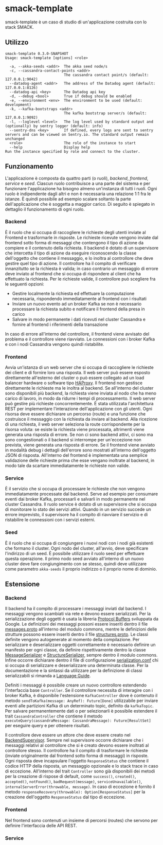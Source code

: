 # smack-template
smack-template è un caso di studio di un'applicazione costruita con lo stack SMACK.

## Utilizzo
```
smack-template 0.3.0-SNAPSHOT
Usage: smack-template [options] <role>

  -a, --akka-seeds <addr>  The akka seed node/s
  -c, --cassandra-contact-points <addr>
                           The cassandra contact point/s (default: 127.0.0.1:9042)
  --datadog-agent <addr>   The address of the Datadog agent (default: 127.0.0.1:8126)
  --datadog-api <key>      The Datadog api key
  -d, --debug <bool>       True if debug should be enabled
  -e, --environment <env>  The environment to be used (default: development)
  -k, --kafka-bootstraps <addr>
                           The kafka bootstrap server/s (default: 127.0.0.1:9092)
  -l, --loglevel <level>   The log level used by standard output and (optionally) by sentry logger (default: info)
  --sentry-dns <key>       If defined, every logs are sent to sentry servers and can be viewed on Sentry.io. The standard output remain unchanged
  <role>                   The role of the instance to start
  --help                   Display help
Run the instance specified by role and connect to the cluster.
```

## Funzionamento
L'applicazione è composta da quattro parti (o ruoli), *backend*, *frontend*, *service* e *seed*. Ciascun ruolo contribuisce a una parte del sistema e per
funzionare l'applicazione ha bisogno almeno un'instanza di tutti i ruoli. Ogni ruolo è indipendente dagli altri e non è necessaria una relazione 1:1 fra le
istanze. È quindi possibile ad esempio scalare soltanto la parte dell'applicazione che è soggetta a maggior carico. Di seguito è spiegato in dettaglio il
funzionamento di ogni ruolo.

### Backend
È il ruolo che si occupa di raccogliere le richieste degli utenti inviate al Frontend e trasformarle in risposte. Le richieste ricevute vengono inviate dal
frontend sotto forma di messaggi che contengono il tipo di azione da compiere e il contenuto della richiesta. Il backend è dotato di un supervisore che
intercetta il tipo di azione da eseguire riconoscendo la classe dell'oggetto che contiene il messaggio, e lo inoltra al controllore che deve gestire quel tipo
di azione. Il controllore ha il compito di verificare innanzitutto se la richiesta è valida; in caso contrario un messaggio di errore deve inviato al frontend
che si occupa di rispondere al client che ha effettuato la richiesta. Per le richieste valide, il controllore può scegliere fra le seguenti opzioni:
- Gestire localmente la richiesta ed effettuare la computazione necessaria, rispondendo immediatamente al frontend con i risultati
- Inviare un nuovo evento ad un broker Kafka se non è necessario processare la richiesta subito e notificare il frontend della presa in carico
- Salvare in modo permanente i dati ricevuti nel cluster Cassandra e fornire al frontend i riferimenti della transazione

In caso di errore all'interno del controllore, il frontend viene avvisato del problema e il controllore viene riavviato. Le connessioni con i broker Kafka e
con i nodi Cassandra vengono quindi ristabilite.

### Frontend
Avvia un'istanza di un web server che si occupa di raccogliere le richieste dei client e di fornire loro una risposta. Il web server può essere esposto
direttamente all'esterno del cluster o può essere collegato ad un load balancer hardware o software tipo [HAProxy](http://www.haproxy.org/).
Il frontend non gestisce direttamente le richieste ma le inoltra al backend. Se all'interno del cluster sono disponibili più backend, la richiesta viene
inviata al nodo che ha meno carico di lavoro, in modo da ridurre i tempi di processamento. Il web server può gestire più richieste concorrentemente. È stata
utilizzata l'architettura REST per implementare l'interazione dell'applicazione con gli utenti. Ogni risorsa deve essere dichiarare un percorso (route) e una
funzione che costruisce il messaggio con la richiesta da inviare al backend. Alla ricezione di una richiesta, il web server seleziona la route corrispondente
per la risorsa voluta: se esiste la richiesta viene processata, altrimenti viene generata una risposta di errore. Se non ci sono backend attivi, ci sono
ma sono congestionati o il backend si interrompe per un'eccezione non prevista, viene generata una risposta di errore. Se il frontend viene avviato in modalità
debug i dettagli dell'errore sono mostrati all'interno dell'oggetto JSON di risposta. All'interno del frontend è implementata una semplice validazione delle
richieste prima che esse vengano inoltrate al backend, in modo tale da scartare immediatamente le richieste non valide.

### Service
È il servizio che si occupa di processare le richieste che non vengono immediatamente processate dal backend. Serve ad esempio per consumare eventi dai broker
Kafka, processarli e salvarli in modo permanente nel cluster Cassandra. Il ruolo service è dotato di un supervisore che si occupa di monitorare lo stato
dei servizi attivi. Quando in un servizio succede un errore imprevisto, il supervisore ha il compito di riavviare il servizio e di ristabilire
le connessioni con i servizi esterni.

### Seed
È il ruolo che si occupa di congiungere i nuovi nodi con i nodi già esistenti che formano il cluster. Ogni nodo del cluster, all'avvio, deve specificare
l'indirizzo di un seed. È possibile utilizzare il ruolo seed per effettuare questa operazione. Il primo nodo seed avviato all'interno di un nuovo cluster
deve fare congiungimento con se stesso, quindi deve utilizzare come parametro `akka-seeds` il proprio indirizzo o il proprio nome di dominio.

## Estensione

### Backend
Il backend ha il compito di processare i messaggi inviati dal backend. I messaggi vengono scambiati via rete e devono essere serializzati. Per la
serializzazione degli oggetti è usata la libreria [Protocol Buffers](https://developers.google.com/protocol-buffers/) sviluppata da Google. Le definizioni
dei messaggi possoni essere inseriti dentro il file [messages.proto](/commons/src/main/protobuf/messages.proto) all'interno del modulo commons, mentre le
definizioni delle strutture possono essere inseriti dentro il file [structures.proto](/commons/src/main/protobuf/structures.proto). Le classi definite
vengono autogenerate al momento della compilazione. Per serializzare e deserializzare oggetti correttamente è necessario definire un manifesto per ogni
classe, da definire rispettivamente dentro la classe [MessageSerializer](/commons/src/main/scala/smack/commons/serialization/MessageSerializer.scala) e
[StructureSerializer](/commons/src/main/scala/smack/commons/serialization/StructureSerializer.scala), sempre dentro il modulo commons.
Infine occorre dichiarare dentro il file di configurazione [serialization.conf](/commons/src/main/resources/serialization.conf) chi si occupa di serializzare
e deserializzare una determinata classe. Per la documentazione e la sintassi da utilizzare per la definizione di classi serializzabili si rimanda a
[Language Guide](https://developers.google.com/protocol-buffers/docs/proto3).

Definiti i messaggi è possibile creare un nuovo controllore estendendo l'interfaccia base `Controller`. Se il controllore necessita di interagire con i broker
Kafka, è disponibile l'estensione `KafkaController` dove è contenuto il metodo `sendToKafka(message: AnyRef): Future[Done]` utilizzabile per inviare eventi
alle partizioni Kafka di un determinato topic, definito da `kafkaTopic`. Per salvare permanentemente dati o per selezionarli è possibile estendere il trait
`CassandraController` che contiene il metodo `executeQuery(cassandraMessage: CassandraMessage): Future[ResultSet]` per eseguire query e per ottenere
risultati.

Il controllore deve essere un attore che deve essere creato nel [BackendSupervisor](/src/main/scala/smack/backend/BackendSupervisor.scala). Sempre nel
supervisore occorre dichiarare che i messaggi relativi al controllore che si è creato devono essere inoltrati al controllore stesso. Il controllore ha il
compito di trasformare le richieste (inviate originalmente dal frontend sotto forma di messaggi) in risposte. Ogni risposta deve incapsulare l'oggetto
`ResponseStatus` che contiene il codice HTTP della risposta, un messaggio opzionale e lo stack trace in caso di eccezione. All'interno del trait `Controller`
sono già disponibili dei metodi per la creazione di rispose di default, come `success()`, `created()`, `accepted()`, `notFound()`, `badRequest(message)`,
`serviceUnavailable()`, `internalServerError(throwable, message)`. In caso di eccezione è fornito il metodo `responseRecovery(throwable): Option[ResponseStatus]`
per la creazione dell'oggetto `ResponseStatus` dal tipo di eccezione.

### Frontend
Nel frontend sono contenuti un insieme di percorsi (routes) che servono per definire l'interfaccia delle API REST. 


### Service
